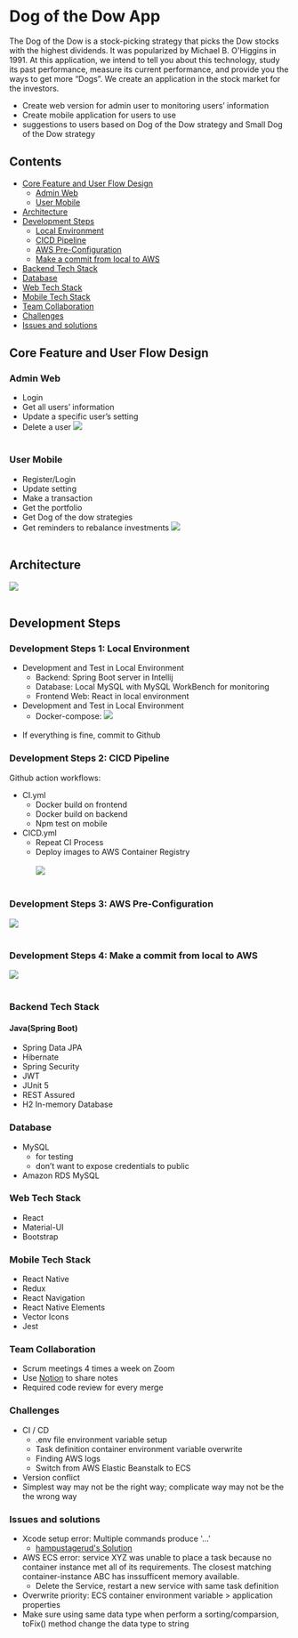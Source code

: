 # Dog of the Dow App

The Dog of the Dow is a stock-picking strategy that picks the Dow stocks with the highest dividends. It was popularized by Michael B. O'Higgins in 1991. At this application, we intend to tell you about this technology, study its past performance, measure its current performance, and provide you the ways to get more “Dogs”. We create an application in the stock market for the investors.
- Create web version for admin user to monitoring users’ information
- Create mobile application for users to use
-  suggestions to users based on Dog of the Dow strategy and Small Dog of the Dow strategy

## Contents

- [Core Feature and User Flow Design](#core-feature-and-user-flow-design)
  - [Admin Web](#admin-web)
  - [User Mobile](#user-mobile)
- [Architecture](#architecture)
- [Development Steps](#development-steps)
  - [Local Environment](#development-steps-1-local-environment)
  - [CICD Pipeline](#development-steps-2-cicd-pipeline)
  - [AWS Pre-Configuration](#development-steps-3-aws-pre-configuration)
  - [Make a commit from local to AWS](#development-steps-4-make-a-commit-from-local-to-aws)
- [Backend Tech Stack](#backend-tech-stack)
- [Database](#database)
- [Web Tech Stack](#web-tech-stack)
- [Mobile Tech Stack](#mobile-tech-stack)
- [Team Collaboration](#team-collaboration)
- [Challenges](#challenges)
- [Issues and solutions](#issues-and-solutions)

## Core Feature and User Flow Design
### Admin Web
- Login
- Get all users’ information
- Update a specific user’s setting
- Delete a user
![](/images/flowDesignAdmin.png)<br><br>

### User Mobile
- Register/Login
- Update setting
- Make a transaction
- Get the portfolio
- Get Dog of the dow strategies
- Get reminders to rebalance investments
![](/images/flowDesignUser.png)<br><br>

## Architecture
![](/images/architecture.png)<br><br>

## Development Steps
### Development Steps 1: Local Environment
- Development and Test in Local Environment
  - Backend: Spring Boot server in Intellij
  - Database: Local MySQL with MySQL WorkBench for monitoring
  - Frontend Web: React in local environment
- Development and Test in Local Environment
  - Docker-compose:
  ![](/images/dockerCompose.png)<br><br>
- If everything is fine, commit to Github

### Development Steps 2: CICD Pipeline
Github action workflows:

- CI.yml
  - Docker build on frontend
  - Docker build on backend
  - Npm test on mobile
- CICD.yml
  - Repeat CI Process
  - Deploy images to AWS Container Registry
<br><br>
![](/images/cicdPipeline.png)<br><br>

### Development Steps 3: AWS Pre-Configuration
![](/images/awsSetUp.png)<br><br>

### Development Steps 4: Make a commit from local to AWS
![](/images/localToAws.png)<br><br>

### Backend Tech Stack
#### Java(Spring Boot)

- Spring Data JPA
- Hibernate
- Spring Security
- JWT
- JUnit 5
- REST Assured
- H2 In-memory Database

### Database
- MySQL
  - for testing
  - don’t want to expose credentials to public
- Amazon RDS MySQL

### Web Tech Stack
- React
- Material-UI
- Bootstrap

### Mobile Tech Stack
- React Native
- Redux
- React Navigation
- React Native Elements
- Vector Icons
- Jest

### Team Collaboration
- Scrum meetings 4 times a week on Zoom
- Use [Notion](https://www.notion.so/) to share notes
- Required code review for every merge

### Challenges
- CI / CD
  - .env file environment variable setup
  - Task definition container environment variable overwrite
  - Finding AWS logs
  - Switch from AWS Elastic Beanstalk to ECS
- Version conflict
- Simplest way may not be the right way; complicate way may not be the the wrong way

### Issues and solutions
- Xcode setup error: Multiple commands produce '...'
    - [hampustagerud's Solution](https://github.com/oblador/react-native-vector-icons/issues/851)  
- AWS ECS error: service XYZ was unable to place a task because no container instance met all of its requirements. The closest matching container-instance ABC has inssufficent memory available.
    - Delete the Service, restart a new service with same task definition
- Overwrite priority: ECS container environment variable > application properties
- Make sure using same data type when perform a sorting/comparsion, toFix() method change the data type to string

